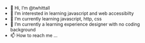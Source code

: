 - 👋 Hi, I’m @twhittall
- 👀 I’m interested in learning javascript and web accessibilty
- 🌱 I’m currently learning javascript, http, css
- 💞️ I’m currently a learning experience designer with no coding background
- 📫 How to reach me ...

<!---
twhittall/twhittall is a ✨ special ✨ repository because its `README.md` (this file) appears on your GitHub profile.
You can click the Preview link to take a look at your changes.
--->
